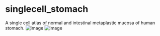 # singlecell_stomach
A single cell atlas of normal and intestinal metaplastic mucosa of human stomach.
![image](https://user-images.githubusercontent.com/26326449/221508867-99d1a92a-c4e4-43d2-89a7-9d22e10f410c.png)
![image](https://user-images.githubusercontent.com/26326449/220281870-5db5ae21-e83c-4507-955e-0e73d2a718cd.png)

